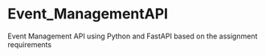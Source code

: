 # Event_ManagementAPI
Event Management API using Python and FastAPI based on the assignment requirements
